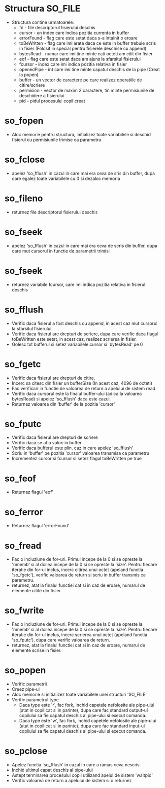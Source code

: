 # Structura SO_FILE
 * Structura contine urmatoarele:
   * fd - file descriptorul fisierului deschis
   * cursor - un index care indica pozitia currenta in buffer
   * errorFound - flag care este setat daca s-a intalnit o eroare
   * toBeWritten - flag care imi arata daca ce este in buffer trebuie scris in fisier (Folosit in special pentru fisierele deschise cu append)
   * bytesRead - numar care imi tine minte cati octeti am citit din fisier
   * eof - flag care este setat daca am ajuns la sfarsitul fisierului
   * fcursor - index care imi indica pozitia relativa in fisier
   * openedPipe - int care imi tine minte capatul deschis de la pipe (Creat la popen)
   * buffer - un vector de caractere pe care realizez operatiile de citire/scriere
   * permision - vector de maxim 2 caractere, tin minte permisiunile de deschidere a fisierului
   * pid - pidul procesului copil creat

# so_fopen
 * Aloc memorie pentru structura, initializez toate variabilele si deschid fisierul cu permisiunile trimise ca parametru

# so_fclose
 * apelez 'so_fflush' in cazul in care mai era ceva de sris din buffer, dupa care egalez toate variabilele cu 0 si dezaloc memoria

# so_fileno
 * returnez file descriptorul fisierului deschis

# so_fseek
 * apelez 'so_fflush' in cazul in care mai era ceva de scris din buffer, dupa care mut cursorul in functie de parametrii trimisi

# so_fseek
 * returnez variabile fcursor, care imi indica pozitia relativa in fisierul deschis

# so_fflush
 * Verific daca fisierul a fost deschis cu append, in acest caz mut cursorul la sfarsitul fisierului.
 * Verific daca fisierul are drepturi de scriere, dupa care verific daca flagul toBeWritten este setat, in acest caz, realizez scrierea in fisier.
 * Golesc tot bufferul si setez variabilele cursor si 'bytesRead' pe 0

# so_fgetc
 * Verific daca fisierul are drepturi de citire.
 * Incerc sa citesc din fisier un bufferSize (In acest caz, 4096 de octeti)
 * Fac verificari in functie de valoarea de return a apelului de sistem read.
 * Verific daca cursorul este la finalul buffer-ului (adica la valoarea bytesRead) si apelez 'so_fflush' daca este cazul.
 * Returnez valoarea din 'buffer' de la pozitia 'cursor'

# so_fputc
 * Verific daca fisierul are drepturi de scriere
 * Verific daca se afla valori in buffer
 * Verific daca bufferul este plin, caz in care apelez 'so_fflush'
 * Scriu in 'buffer' pe pozitia 'cursor' valoarea transmisa ca parametru
 * Incrementez cursor si fcursor si setez flagul toBeWritten pe true

# so_feof
 * Returnez flagul 'eof'

# so_ferror
 * Returnez flagul 'errorFound'

# so_fread
 * Fac o incluziune de for-uri. Primul incepe de la 0 si se opreste la 'nmemb' si al doilea incepe de la 0 si se opreste la 'size'. Pentru fiecare iteratie din for-ul inclus, incerc citirea unui octet (apeland functia 'so_fgetc'), verific valoarea de return si scriu in buffer transmis ca parametru.
 * returnez, atat la finalul functiei cat si in caz de eroare, numarul de elemente citite din fisier.

# so_fwrite
 * Fac o incluziune de for-uri. Primul incepe de la 0 si se opreste la 'nmemb' si al doilea incepe de la 0 si se opreste la 'size'. Pentru fiecare iteratie din for-ul inclus, incerc scrierea unui octet (apeland functia 'so_fputc'), dupa care verific valoarea de return.
 * returnez, atat la finalul functiei cat si in caz de eroare, numarul de elemente scrise in fisier.

# so_popen
 * Verific parametrii
 * Creez pipe-ul
 * Aloc memorie si initializez toate variabilele unei structuri 'SO_FILE'
 * Verific parametrul type
   * Daca type este 'r', fac fork, inchid capetele nefolosite ale pipe-ului (atat in copil cat si in parinte), dupa care fac standard output-ul copilului sa fie capatul deschis al pipe-ului si execut comanda.
   * Daca type este 'w', fac fork, inchid capetele nefolosite ale pipe-ului (atat in copil cat si in parinte), dupa care fac standard input-ul copilului sa fie capatul deschis al pipe-ului si execut comanda.

# so_pclose
 * Apelez functia 'so_fflush' in cazul in care a ramas ceva nescris.
 * Inchid ultimul capat deschis al pipe-ului
 * Astept terminarea procesului copil utilizand apelul de sistem 'waitpid'
 * Verific valoarea de return a apelului de sistem si o returnez

